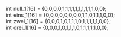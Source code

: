   int null_1[16] = {0,0,0,0,1,1,1,1,1,1,1,1,1,1,0,0};  
  int eins_1[16] = {0,0,0,0,0,0,0,0,1,1,0,1,1,1,0,0};  
  int zwei_1[16] = {0,0,0,1,0,1,1,1,0,1,1,1,1,1,0,0};  
  int drei_1[16] = {0,0,0,1,0,1,1,1,0,1,1,1,1,1,0,0};  
